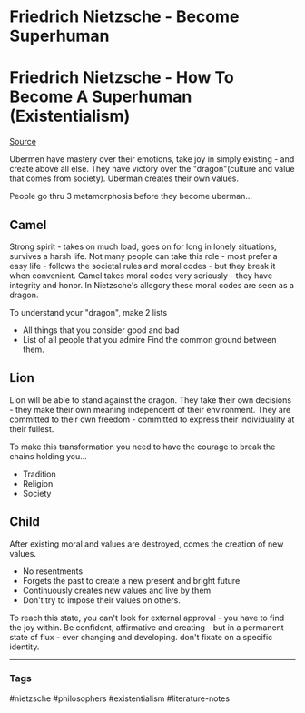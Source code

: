 # Friedrich Nietzsche - Become Superhuman

# Friedrich Nietzsche - How To Become A Superhuman (Existentialism)

[Source](https://www.youtube.com/watch?v=_HF9npeC3uc)

Ubermen have mastery over their emotions, take joy in simply existing - and create above all else. They have victory over the "dragon"(culture and value that comes from society). Uberman creates their own values.

People go thru 3 metamorphosis before they become uberman...

## Camel

Strong spirit - takes on much load, goes on for long in lonely situations, survives a harsh life. Not many people can take this role - most prefer a easy life - follows the societal rules and moral codes - but they break it when convenient. Camel takes moral codes very seriously - they have integrity and honor. In Nietzsche's allegory these moral codes are seen as a dragon.

To understand your "dragon", make 2 lists
- All things that you consider good and bad
- List of all people that you admire
Find the common ground between them.

## Lion

Lion will be able to stand against the dragon. They take their own decisions - they make their own meaning independent of their environment. They are committed to their own freedom - committed to express their individuality at their fullest.

To make this transformation you need to have the courage to break the chains holding you...
- Tradition
- Religion
- Society

## Child

After existing moral and values are destroyed, comes the creation of new values. 

- No resentments
- Forgets the past to create a new present and bright future
- Continuously creates new values and live by them
- Don't try to impose their values on others.

To reach this state, you can't look for external approval - you have to find the joy within. Be confident, affirmative and creating - but in a permanent state of flux - ever changing and developing. don't fixate on a specific identity.

---
### Tags
#nietzsche #philosophers #existentialism #literature-notes

